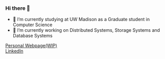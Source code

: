 ### Hi there 👋

- 🌱 I’m currently studying at UW Madison as a Graduate student in Computer Science
- 🔭 I’m currently working on Distributed Systems, Storage Systems and Database Systems

[Personal Webpage(WIP)](https://divy9881.github.io/)
<br/>
[LinkedIn](https://www.linkedin.com/in/divy9881)


